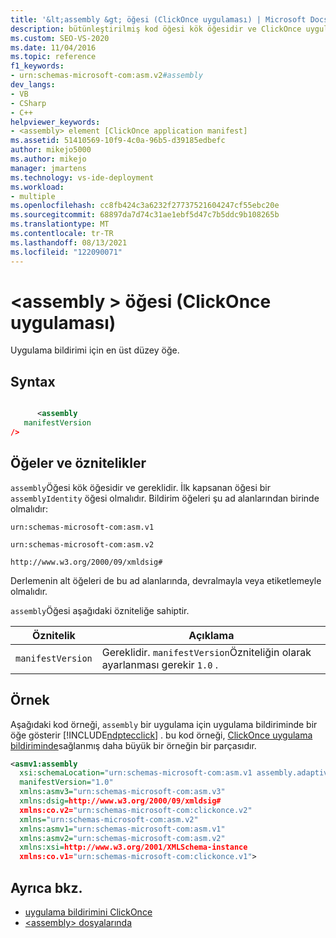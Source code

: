 ```yaml
---
title: '&lt;assembly &gt; öğesi (ClickOnce uygulaması) | Microsoft Docs'
description: bütünleştirilmiş kod öğesi kök öğesidir ve ClickOnce uygulamasında gereklidir. İlk kapsanan öğesi bir assemblyIdentity öğesi olmalıdır.
ms.custom: SEO-VS-2020
ms.date: 11/04/2016
ms.topic: reference
f1_keywords:
- urn:schemas-microsoft-com:asm.v2#assembly
dev_langs:
- VB
- CSharp
- C++
helpviewer_keywords:
- <assembly> element [ClickOnce application manifest]
ms.assetid: 51410569-10f9-4c0a-96b5-d39185edbefc
author: mikejo5000
ms.author: mikejo
manager: jmartens
ms.technology: vs-ide-deployment
ms.workload:
- multiple
ms.openlocfilehash: cc8fb424c3a6232f27737521604247cf55ebc20e
ms.sourcegitcommit: 68897da7d74c31ae1ebf5d47c7b5ddc9b108265b
ms.translationtype: MT
ms.contentlocale: tr-TR
ms.lasthandoff: 08/13/2021
ms.locfileid: "122090071"
---
```

# <a name="ltassemblygt-element-clickonce-application"></a>&lt;assembly &gt; öğesi (ClickOnce uygulaması)
Uygulama bildirimi için en üst düzey öğe.

## <a name="syntax"></a>Syntax

```xml

      <assembly
   manifestVersion
/>
```

## <a name="elements-and-attributes"></a>Öğeler ve öznitelikler
 `assembly`Öğesi kök öğesidir ve gereklidir. İlk kapsanan öğesi bir `assemblyIdentity` öğesi olmalıdır. Bildirim öğeleri şu ad alanlarından birinde olmalıdır:

 `urn:schemas-microsoft-com:asm.v1`

 `urn:schemas-microsoft-com:asm.v2`

 `http://www.w3.org/2000/09/xmldsig#`

 Derlemenin alt öğeleri de bu ad alanlarında, devralmayla veya etiketlemeyle olmalıdır.

 `assembly`Öğesi aşağıdaki özniteliğe sahiptir.

|Öznitelik|Açıklama|
|---------------|-----------------|
|`manifestVersion`|Gereklidir. `manifestVersion`Özniteliğin olarak ayarlanması gerekir `1.0` .|

## <a name="example"></a>Örnek
 Aşağıdaki kod örneği, `assembly` bir uygulama için uygulama bildiriminde bir öğe gösterir [!INCLUDE[ndptecclick](../deployment/includes/ndptecclick_md.md)] . bu kod örneği, [ClickOnce uygulama bildiriminde](../deployment/clickonce-application-manifest.md)sağlanmış daha büyük bir örneğin bir parçasıdır.

```xml
<asmv1:assembly
  xsi:schemaLocation="urn:schemas-microsoft-com:asm.v1 assembly.adaptive.xsd"
  manifestVersion="1.0"
  xmlns:asmv3="urn:schemas-microsoft-com:asm.v3"
  xmlns:dsig=http://www.w3.org/2000/09/xmldsig#
  xmlns:co.v2="urn:schemas-microsoft-com:clickonce.v2"
  xmlns="urn:schemas-microsoft-com:asm.v2"
  xmlns:asmv1="urn:schemas-microsoft-com:asm.v1"
  xmlns:asmv2="urn:schemas-microsoft-com:asm.v2"
  xmlns:xsi=http://www.w3.org/2001/XMLSchema-instance
  xmlns:co.v1="urn:schemas-microsoft-com:clickonce.v1">
```

## <a name="see-also"></a>Ayrıca bkz.
- [uygulama bildirimini ClickOnce](../deployment/clickonce-application-manifest.md)
- [\<assembly> dosyalarında](../deployment/assembly-element-clickonce-deployment.md)
